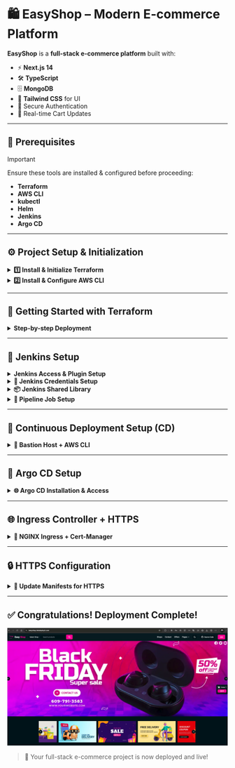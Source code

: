 
# 🛍️ **EasyShop** – Modern E-commerce Platform

**EasyShop** is a **full-stack e-commerce platform** built with:

- ⚡ **Next.js 14**
- 🛠️ **TypeScript**
- 🗄️ **MongoDB**
- 🎨 **Tailwind CSS** for UI
- 🔐 Secure Authentication
- 🛒 Real-time Cart Updates

---

## 🚀 Prerequisites

> [!IMPORTANT]  
> Ensure these tools are installed & configured before proceeding:
> 
> - **Terraform**
> - **AWS CLI**
> - **kubectl**
> - **Helm**
> - **Jenkins**
> - **Argo CD**

---

## ⚙️ Project Setup & Initialization

<details>
<summary><strong>1️⃣ Install & Initialize Terraform</strong></summary>

```bash
# Add HashiCorp repo & install
curl -fsSL https://apt.releases.hashicorp.com/gpg | sudo apt-key add -
sudo apt-add-repository "deb [arch=amd64] https://apt.releases.hashicorp.com $(lsb_release -cs) main"
sudo apt-get update && sudo apt-get install terraform
```

✅ Verify:
```bash
terraform -v
```

🚀 Initialize:
```bash
terraform init
```

</details>

<details>
<summary><strong>2️⃣ Install & Configure AWS CLI</strong></summary>

```bash
curl "https://awscli.amazonaws.com/awscli-exe-linux-x86_64.zip" -o "awscliv2.zip"
sudo apt install unzip
unzip awscliv2.zip
sudo ./aws/install
aws configure
```

🔐 Provide:
- **AWS Access Key ID**
- **AWS Secret Access Key**
- **Default region name**
- **Output format**

> [!NOTE]  
> Ensure your IAM role has programmatic access and required permissions.

</details>

---

## 🚀 Getting Started with Terraform

<details>
<summary><strong>Step-by-step Deployment</strong></summary>

### 🔁 Clone the Repository
```bash
git clone https://github.com/LondheShubham153/tws-e-commerce-app.git
cd terraform
```

### 🔐 Generate SSH Key
```bash
ssh-keygen -f terra-key
chmod 400 terra-key
```

### 🧱 Infrastructure Setup
```bash
terraform init
terraform plan
terraform apply
```

> ✅ Confirm with `yes`

### 🔗 SSH into EC2
```bash
ssh -i terra-key ubuntu@<public-ip>
```

### ☸️ Update Kubeconfig
```bash
aws eks --region eu-west-1 update-kubeconfig --name tws-eks-cluster
kubectl get nodes
```

</details>

---

## 🧰 Jenkins Setup

<details>
<summary><strong>Jenkins Access & Plugin Setup</strong></summary>

### 📡 Check Jenkins Status
```bash
sudo systemctl status jenkins
```

### 🔑 Get Initial Admin Password
```bash
sudo cat /var/lib/jenkins/secrets/initialAdminPassword
```

### ⚙️ Start Jenkins (If not running)
```bash
sudo systemctl enable jenkins
sudo systemctl restart jenkins
```

### 🔌 Install Plugins
Go to:  
**Manage Jenkins → Plugins → Available Plugins**

Install:
- `Docker Pipeline`
- `Pipeline View`

</details>

<details>
<summary><strong>🔐 Jenkins Credentials Setup</strong></summary>

### GitHub Credentials:
> Jenkins → Manage Jenkins → Credentials → Global → Add Credentials
- **Kind:** Username with password
- **ID:** `github-credentials`

### DockerHub Credentials:
> Same path as above
- **Kind:** Username with password
- **ID:** `docker-hub-credentials`
</details>

<details>
<summary><strong>📦 Jenkins Shared Library</strong></summary>

### Add Shared Library
> Manage Jenkins → Configure System → Global Pipeline Libraries

- **Name:** `shared`
- **Version:** `main`
- **Repo URL:** `https://github.com/<your-user>/jenkins-shared-libraries`

> 📁 Ensure repo has: `vars/` directory.
</details>

<details>
<summary><strong>🔄 Pipeline Job Setup</strong></summary>

- **Name:** `EasyShop`
- **Type:** `Pipeline`
- **GitHub Repo URL:** `https://github.com/<your-user>/tws-e-commerce-app`

### Triggers
- GitHub hook trigger for GITScm polling

### Pipeline Config
- Definition: `Pipeline script from SCM`
- SCM: `Git`
- Branch: `master`
- Script Path: `Jenkinsfile`

</details>

---

## 🚀 Continuous Deployment Setup (CD)

<details>
<summary><strong>🔐 Bastion Host + AWS CLI</strong></summary>

### SSH into Bastion
```bash
ssh -i terra-key ubuntu@<bastion-ip>
```

### Configure AWS CLI
```bash
aws configure
```

### Update kubeconfig
```bash
aws eks update-kubeconfig --region eu-west-1 --name tws-eks-cluster
```

</details>

---

## 🚀 Argo CD Setup

<details>
<summary><strong>🌐 Argo CD Installation & Access</strong></summary>

### 📦 Install Argo CD
```bash
kubectl create namespace argocd
kubectl apply -n argocd -f https://raw.githubusercontent.com/argoproj/argo-cd/stable/manifests/install.yaml
```

### 📊 Monitor Pods
```bash
watch kubectl get pods -n argocd
```

### 🌍 Expose Argo CD
```bash
kubectl patch svc argocd-server -n argocd -p '{"spec": {"type": "NodePort"}}'
kubectl port-forward svc/argocd-server -n argocd 8080:443 --address=0.0.0.0 &
```

> 🔑 Get admin password:
```bash
kubectl -n argocd get secret argocd-initial-admin-secret -o jsonpath="{.data.password}" | base64 -d; echo
```

</details>

---

## 🌐 Ingress Controller + HTTPS

<details>
<summary><strong>🔐 NGINX Ingress + Cert-Manager</strong></summary>

### 📥 NGINX Installation
```bash
helm repo add ingress-nginx https://kubernetes.github.io/ingress-nginx
helm repo update
kubectl create namespace ingress-nginx

helm install nginx-ingress ingress-nginx/ingress-nginx   --namespace ingress-nginx   --set controller.service.type=LoadBalancer
```

### 📥 Cert-Manager Setup
```bash
helm repo add jetstack https://charts.jetstack.io
helm repo update

helm install cert-manager jetstack/cert-manager   --namespace cert-manager   --create-namespace   --version v1.12.0   --set installCRDs=true
```

</details>

---

## 🔒 HTTPS Configuration

<details>
<summary><strong>🔧 Update Manifests for HTTPS</strong></summary>

#### 📄 `04-configmap.yaml`
```yaml
NEXT_PUBLIC_API_URL: "https://easyshop.letsdeployit.com/api"
NEXTAUTH_URL: "https://easyshop.letsdeployit.com/"
```

#### 📄 `10-ingress.yaml`
```yaml
annotations:
  cert-manager.io/cluster-issuer: "letsencrypt-prod"
  nginx.ingress.kubernetes.io/ssl-redirect: "true"
```

🔁 Apply Changes:
```bash
kubectl apply -f 00-cluster-issuer.yaml
kubectl apply -f 04-configmap.yaml
kubectl apply -f 10-ingress.yaml
```

🔍 Check Status:
```bash
kubectl get certificate -n easyshop
kubectl describe certificate easyshop-tls -n easyshop
```

</details>

---

## ✅ **Congratulations! Deployment Complete!**

![EasyShop Website Screenshot](./public/Deployed.png)

> 🎉 Your full-stack e-commerce project is now deployed and live!

